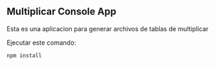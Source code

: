 ## Multiplicar Console App

Esta es una aplicacion para generar archivos de tablas
de multiplicar

Ejecutar este comando:

```
npm install
```
